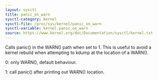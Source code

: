 ```yaml
---
layout: sysctl
title: panic_on_warn
sysctl-category: kernel
sysctl-file: /proc/sys/kernel/panic_on_warn
sysctl-variable: kernel.panic_on_warn
source: https://www.kernel.org/doc/Documentation/sysctl/kernel.txt
---
```


Calls panic() in the WARN() path when set to 1.  This is useful to avoid
a kernel rebuild when attempting to kdump at the location of a WARN().

0: only WARN(), default behaviour.

1: call panic() after printing out WARN() location.

